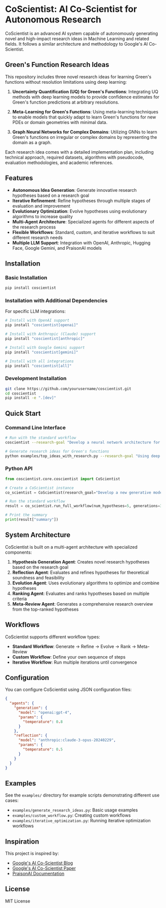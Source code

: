 # CoScientist: AI Co-Scientist for Autonomous Research

CoScientist is an advanced AI system capable of autonomously generating novel and high-impact research ideas in Machine Learning and related fields. It follows a similar architecture and methodology to Google's AI Co-Scientist.

## Green's Function Research Ideas

This repository includes three novel research ideas for learning Green's functions without resolution limitations using deep learning:

1. **Uncertainty Quantification (UQ) for Green's Functions**: Integrating UQ methods with deep learning models to provide confidence estimates for Green's function predictions at arbitrary resolutions.

2. **Meta-Learning for Green's Functions**: Using meta-learning techniques to enable models that quickly adapt to learn Green's functions for new PDEs or domain geometries with minimal data.

3. **Graph Neural Networks for Complex Domains**: Utilizing GNNs to learn Green's functions on irregular or complex domains by representing the domain as a graph.

Each research idea comes with a detailed implementation plan, including technical approach, required datasets, algorithms with pseudocode, evaluation methodologies, and academic references.

## Features

- **Autonomous Idea Generation**: Generate innovative research hypotheses based on a research goal
- **Iterative Refinement**: Refine hypotheses through multiple stages of evaluation and improvement
- **Evolutionary Optimization**: Evolve hypotheses using evolutionary algorithms to increase quality
- **Multi-Agent Architecture**: Specialized agents for different aspects of the research process
- **Flexible Workflows**: Standard, custom, and iterative workflows to suit different research needs
- **Multiple LLM Support**: Integration with OpenAI, Anthropic, Hugging Face, Google Gemini, and PraisonAI models

## Installation

### Basic Installation

```bash
pip install coscientist
```

### Installation with Additional Dependencies

For specific LLM integrations:

```bash
# Install with OpenAI support
pip install "coscientist[openai]"

# Install with Anthropic (Claude) support
pip install "coscientist[anthropic]"

# Install with Google Gemini support
pip install "coscientist[gemini]"

# Install with all integrations
pip install "coscientist[all]"
```

### Development Installation

```bash
git clone https://github.com/yourusername/coscientist.git
cd coscientist
pip install -e ".[dev]"
```

## Quick Start

### Command Line Interface

```bash
# Run with the standard workflow
coscientist --research-goal "Develop a neural network architecture for solving differential equations" --output results.json

# Generate research ideas for Green's functions
python examples/top_ideas_with_research.py --research-goal "Using deep learning to learn Green's functions without resolution limitations" --output-dir greens_function_research
```

### Python API

```python
from coscientist.core.coscientist import CoScientist

# Create a CoScientist instance
co_scientist = CoScientist(research_goal="Develop a new generative model for image synthesis")

# Run the standard workflow
result = co_scientist.run_full_workflow(num_hypotheses=5, generations=3)

# Print the summary
print(result["summary"])
```

## System Architecture

CoScientist is built on a multi-agent architecture with specialized components:

1. **Hypothesis Generation Agent**: Creates novel research hypotheses based on the research goal
2. **Reflection Agent**: Evaluates and refines hypotheses for theoretical soundness and feasibility
3. **Evolution Agent**: Uses evolutionary algorithms to optimize and combine hypotheses
4. **Ranking Agent**: Evaluates and ranks hypotheses based on multiple criteria
5. **Meta-Review Agent**: Generates a comprehensive research overview from the top-ranked hypotheses

## Workflows

CoScientist supports different workflow types:

- **Standard Workflow**: Generate → Refine → Evolve → Rank → Meta-Review
- **Custom Workflow**: Define your own sequence of steps
- **Iterative Workflow**: Run multiple iterations until convergence

## Configuration

You can configure CoScientist using JSON configuration files:

```json
{
  "agents": {
    "generation": {
      "model": "openai:gpt-4",
      "params": {
        "temperature": 0.8
      }
    },
    "reflection": {
      "model": "anthropic:claude-3-opus-20240229",
      "params": {
        "temperature": 0.5
      }
    }
  }
}
```

## Examples

See the `examples/` directory for example scripts demonstrating different use cases:

- `examples/generate_research_ideas.py`: Basic usage examples
- `examples/custom_workflow.py`: Creating custom workflows
- `examples/iterative_optimization.py`: Running iterative optimization workflows

## Inspiration

This project is inspired by:

- [Google's AI Co-Scientist Blog](https://research.google/blog/accelerating-scientific-breakthroughs-with-an-ai-co-scientist/)
- [Google's AI Co-Scientist Paper](https://storage.googleapis.com/coscientist_paper/ai_coscientist.pdf)
- [PraisonAI Documentation](https://docs.praison.ai/tools/tools)

## License

MIT License 